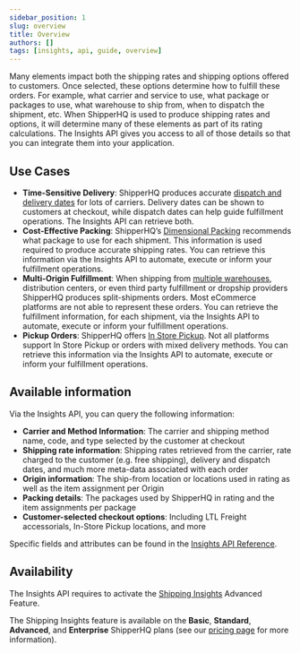 ```yaml
---
sidebar_position: 1
slug: overview
title: Overview
authors: []
tags: [insights, api, guide, overview]
---
```


Many elements impact both the shipping rates and shipping options offered to customers. Once selected, these options determine how to fulfill these orders. For example, what carrier and service to use, what package or packages to use, what warehouse to ship from, when to dispatch the shipment, etc. When ShipperHQ is used to produce shipping rates and options, it will determine many of these elements as part of its rating calculations. The Insights API gives you access to all of those details so that you can integrate them into your application.

## Use Cases
* **Time-Sensitive Delivery**: ShipperHQ produces accurate [dispatch and delivery dates](https://docs.shipperhq.com/delivery-datecalendar-configuration/) for lots of carriers. Delivery dates can be shown to customers at checkout, while dispatch dates can help guide fulfillment operations. The Insights API can retrieve both.
* **Cost-Effective Packing**: ShipperHQ’s [Dimensional Packing](https://docs.shipperhq.com/setting-up-and-using-dimensional-shipping/) recommends what package to use for each shipment. This information is used required to produce accurate shipping rates. You can retrieve this information via the Insights API to automate, execute or inform your fulfillment operations.
* **Multi-Origin Fulfillment**: When shipping from [multiple warehouses](https://docs.shipperhq.com/setup-multiorigin-dropshipping/), distribution centers, or even third party fulfillment or dropship providers ShipperHQ produces split-shipments orders. Most eCommerce platforms are not able to represent these orders. You can retrieve the fulfillment information, for each shipment, via the Insights API to automate, execute or inform your fulfillment operations.
* **Pickup Orders**: ShipperHQ offers  [In Store Pickup](https://docs.shipperhq.com/store-pick-up-configuration/). Not all platforms support In Store Pickup or orders with mixed delivery methods.  You can retrieve this information via the Insights API to automate, execute or inform your fulfillment operations.

## Available information
Via the Insights API, you can query the following information:
* **Carrier and Method Information**: The carrier and shipping method name, code, and type selected by the customer at checkout
* **Shipping rate information**: Shipping rates retrieved from the carrier, rate charged to the customer (e.g. free shipping), delivery and dispatch dates, and much more meta-data associated with each order
* **Origin information**: The ship-from location or locations used in rating as well as the item assignment per Origin
* **Packing details**: The packages used by ShipperHQ in rating and the item assignments per package
* **Customer-selected checkout options**: Including LTL Freight accessorials, In-Store Pickup locations, and more

Specific fields and attributes can be found in the [Insights API Reference](https://dev.shipperhq.com/insights-service/).

## Availability

The Insights API requires to activate the [Shipping Insights](https://docs.shipperhq.com/shipping-insights-configuration/) Advanced Feature.

 The Shipping Insights feature is available on the **Basic**, **Standard**, **Advanced**, and **Enterprise** ShipperHQ plans (see our [pricing page](https://shipperhq.com/pricing) for more information).
